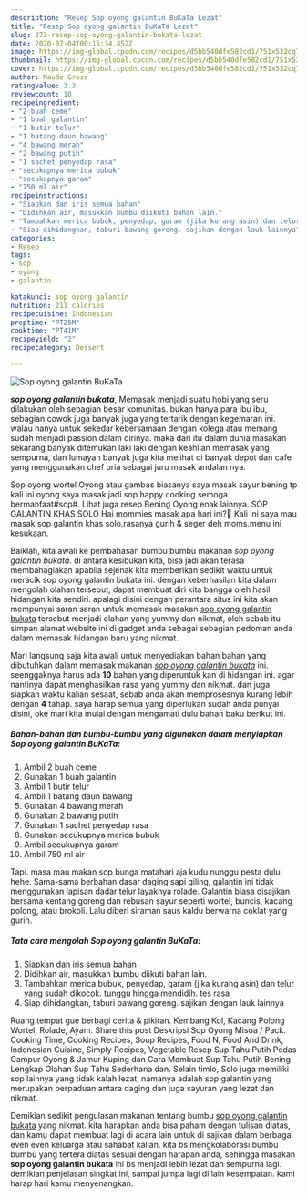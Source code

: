```yaml
---
description: "Resep Sop oyong galantin BuKaTa Lezat"
title: "Resep Sop oyong galantin BuKaTa Lezat"
slug: 273-resep-sop-oyong-galantin-bukata-lezat
date: 2020-07-04T00:15:34.852Z
image: https://img-global.cpcdn.com/recipes/d5bb540dfe582cd1/751x532cq70/sop-oyong-galantin-bukata-foto-resep-utama.jpg
thumbnail: https://img-global.cpcdn.com/recipes/d5bb540dfe582cd1/751x532cq70/sop-oyong-galantin-bukata-foto-resep-utama.jpg
cover: https://img-global.cpcdn.com/recipes/d5bb540dfe582cd1/751x532cq70/sop-oyong-galantin-bukata-foto-resep-utama.jpg
author: Maude Gross
ratingvalue: 3.3
reviewcount: 10
recipeingredient:
- "2 buah ceme"
- "1 buah galantin"
- "1 butir telur"
- "1 batang daun bawang"
- "4 bawang merah"
- "2 bawang putih"
- "1 sachet penyedap rasa"
- "secukupnya merica bubuk"
- "secukupnya garam"
- "750 ml air"
recipeinstructions:
- "Siapkan dan iris semua bahan"
- "Didihkan air, masukkan bumbu diikuti bahan lain."
- "Tambahkan merica bubuk, penyedap, garam (jika kurang asin) dan telur yang sudah dikocok. tunggu hingga mendidih. tes rasa"
- "Siap dihidangkan, taburi bawang goreng. sajikan dengan lauk lainnya"
categories:
- Resep
tags:
- sop
- oyong
- galantin

katakunci: sop oyong galantin 
nutrition: 211 calories
recipecuisine: Indonesian
preptime: "PT25M"
cooktime: "PT41M"
recipeyield: "2"
recipecategory: Dessert

---
```



![Sop oyong galantin BuKaTa](https://img-global.cpcdn.com/recipes/d5bb540dfe582cd1/751x532cq70/sop-oyong-galantin-bukata-foto-resep-utama.jpg)

<b><i>sop oyong galantin bukata</i></b>, Memasak menjadi suatu hobi yang seru dilakukan oleh sebagian besar komunitas. bukan hanya para ibu ibu, sebagian cowok juga banyak juga yang tertarik dengan kegemaran ini. walau hanya untuk sekedar kebersamaan dengan kolega atau memang sudah menjadi passion dalam dirinya. maka dari itu dalam dunia masakan sekarang banyak ditemukan laki laki dengan keahlian memasak yang sempurna, dan lumayan banyak juga kita melihat di banyak depot dan cafe yang menggunakan chef pria sebagai juru masak andalan nya.

Sop oyong wortel Oyong atau gambas biasanya saya masak sayur bening tp kali ini oyong saya masak jadi sop happy cooking semoga bermanfaat#sop#. Lihat juga resep Bening Oyong enak lainnya. SOP GALANTIN KHAS SOLO Hai mommies masak apa hari ini?🙋 Kali ini saya mau masak sop galantin khas solo.rasanya gurih &amp; seger deh moms.menu ini kesukaan.

Baiklah, kita awali ke pembahasan bumbu bumbu makanan <i>sop oyong galantin bukata</i>. di antara kesibukan kita, bisa jadi akan terasa membahagiakan apabila sejenak kita memberikan sedikit waktu untuk meracik sop oyong galantin bukata ini. dengan keberhasilan kita dalam mengolah olahan tersebut, dapat membuat diri kita bangga oleh hasil hidangan kita sendiri. apalagi disini dengan perantara situs ini kita akan mempunyai saran saran untuk memasak masakan <u>sop oyong galantin bukata</u> tersebut menjadi olahan yang yummy dan nikmat, oleh sebab itu simpan alamat website ini di gadget anda sebagai sebagian pedoman anda dalam memasak hidangan baru yang nikmat.


Mari langsung saja kita awali untuk menyediakan bahan bahan yang dibutuhkan dalam memasak makanan <u><i>sop oyong galantin bukata</i></u> ini. seenggaknya harus ada <b>10</b> bahan yang diperuntuk kan di hidangan ini. agar nantinya dapat menghasilkan rasa yang yummy dan nikmat. dan juga siapkan waktu kalian sesaat, sebab anda akan memprosesnya kurang lebih dengan <b>4</b> tahap. saya harap semua yang diperlukan sudah anda punyai disini, oke mari kita mulai dengan mengamati dulu bahan baku berikut ini.

<!--inarticleads1-->

##### Bahan-bahan dan bumbu-bumbu yang digunakan dalam menyiapkan Sop oyong galantin BuKaTa:

1. Ambil 2 buah ceme
1. Gunakan 1 buah galantin
1. Ambil 1 butir telur
1. Ambil 1 batang daun bawang
1. Gunakan 4 bawang merah
1. Gunakan 2 bawang putih
1. Gunakan 1 sachet penyedap rasa
1. Gunakan secukupnya merica bubuk
1. Ambil secukupnya garam
1. Ambil 750 ml air


Tapi. masa mau makan sop bunga matahari aja kudu nunggu pesta dulu, hehe. Sama-sama berbahan dasar daging sapi giling, galantin ini tidak menggunakan lapisan dadar telur layaknya rolade. Galantin biasa disajikan bersama kentang goreng dan rebusan sayur seperti wortel, buncis, kacang polong, atau brokoli. Lalu diberi siraman saus kaldu berwarna coklat yang gurih. 

<!--inarticleads2-->

##### Tata cara mengolah Sop oyong galantin BuKaTa:

1. Siapkan dan iris semua bahan
1. Didihkan air, masukkan bumbu diikuti bahan lain.
1. Tambahkan merica bubuk, penyedap, garam (jika kurang asin) dan telur yang sudah dikocok. tunggu hingga mendidih. tes rasa
1. Siap dihidangkan, taburi bawang goreng. sajikan dengan lauk lainnya


Ruang tempat gue berbagi cerita &amp; pikiran. Kembang Kol, Kacang Polong Wortel, Rolade, Ayam. Share this post Deskripsi Sop Oyong Misoa / Pack. Cooking Time, Cooking Recipes, Soup Recipes, Food N, Food And Drink, Indonesian Cuisine, Simply Recipes, Vegetable Resep Sup Tahu Putih Pedas Campur Oyong &amp; Jamur Kuping dan Cara Membuat Sup Tahu Putih Bening Lengkap Olahan Sup Tahu Sederhana dan. Selain timlo, Solo juga memiliki sop lainnya yang tidak kalah lezat, namanya adalah sop galantin yang merupakan perpaduan antara daging dan juga sayuran yang lezat dan nikmat. 

Demikian sedikit pengulasan makanan tentang bumbu <u>sop oyong galantin bukata</u> yang nikmat. kita harapkan anda bisa paham dengan tulisan diatas, dan kamu dapat membuat lagi di acara lain untuk di sajikan dalam berbagai even even keluarga atau sahabat kalian. kita bs mengkolaborasi bumbu bumbu yang tertera diatas sesuai dengan harapan anda, sehingga masakan <b>sop oyong galantin bukata</b> ini bs menjadi lebih lezat dan sempurna lagi. demikian penjelasan singkat ini, sampai jumpa lagi di lain kesempatan. kami harap hari kamu menyenangkan.
